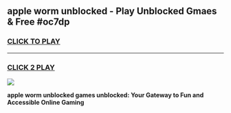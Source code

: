 
## apple worm unblocked - Play Unblocked Gmaes & Free #oc7dp
<h3>
<a href="https://news.freeplayer.one?title=apple_worm_unblocked&ref=24F">CLICK TO PLAY</a></h3>
<hr>

<h3>
<a href="https://news.freeplayer.one?title=apple_worm_unblocked&ref=24F">CLICK 2 PLAY</a>
  
</h3>

<a href="https://news.freeplayer.one?title=apple_worm_unblocked&ref=24F/"><img src="https://clearcache.store/games.png"></a>


**apple worm unblocked games unblocked: Your Gateway to Fun and Accessible Online Gaming**
